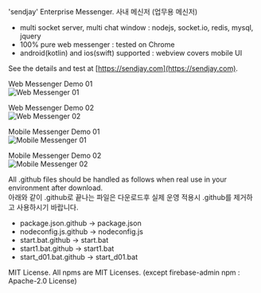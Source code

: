 'sendjay' Enterprise Messenger. 사내 메신저 (업무용 메신저)

- multi socket server, multi chat window : nodejs, socket.io, redis, mysql, jquery
- 100% pure web messenger : tested on Chrome
- android(kotlin) and ios(swift) supported : webview covers mobile UI

See the details and test at [https://sendjay.com](https://sendjay.com).

Web Messenger Demo 01 <br />
![Web Messenger 01](./sendjay/public/content/list_team.png)

Web Messenger Demo 02 <br />
![Web Messenger 02](./sendjay/public/content/list_tree.png)

Mobile Messenger Demo 01 <br />
![Mobile Messenger 01](./sendjay/public/content/list_chat_mobile.png)

Mobile Messenger Demo 02 <br />
![Mobile Messenger 02](./sendjay/public/content/chat_mobile.png)

All .github files should be handled as follows when real use in your environment after download. <br />
아래와 같이 .github로 끝나는 파일은 다운로드후 실제 운영 적용시 .github를 제거하고 사용하시기 바랍니다.

- package.json.github -> package.json
- nodeconfig.js.github -> nodeconfig.js
- start.bat.github -> start.bat
- start1.bat.github -> start1.bat
- start_d01.bat.github -> start_d01.bat

MIT License.
All npms are MIT Licenses. (except firebase-admin npm : Apache-2.0 License)
